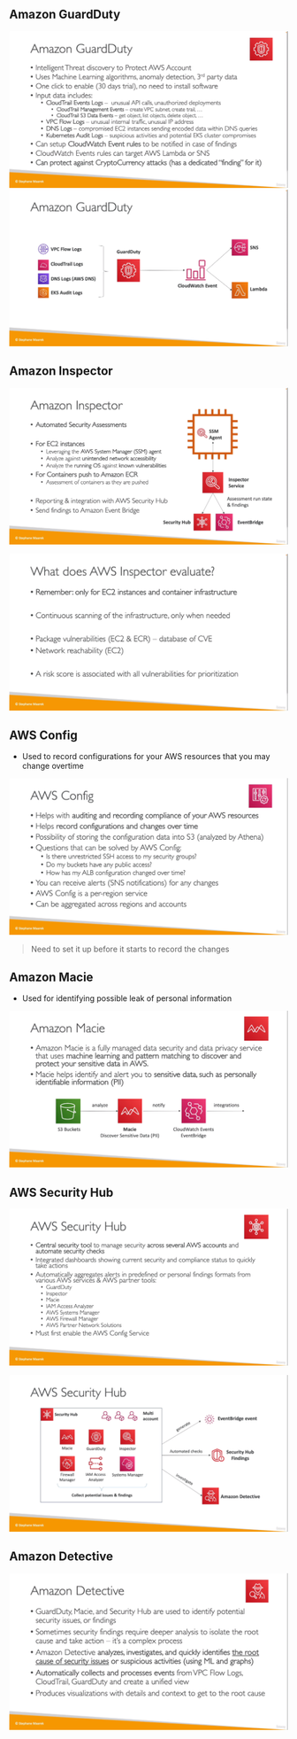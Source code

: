 ## Amazon GuardDuty
![](img/guardduty.png)  
![](img/repr.png)  

## Amazon Inspector
![](img/inspec.png)  

![](img/inspecc.png)  

## AWS Config
* Used to record configurations for your AWS resources that you may change overtime

![](img/cnofig.png)  
> Need to set it up before it starts to record the changes

## Amazon Macie
* Used for identifying possible leak of personal information

![](img/cie.png)  

## AWS Security Hub
![](img/hub.png)  

![](img/hubby.png)  

## Amazon Detective
![](img/detective.png)  

